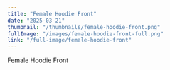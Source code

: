 ```yaml
---
title: "Female Hoodie Front"
date: "2025-03-21"
thumbnail: "/thumbnails/female-hoodie-front.png"
fullImage: "/images/female-hoodie-front-full.png"
link: "/full-image/female-hoodie-front"
---
```

Female Hoodie Front